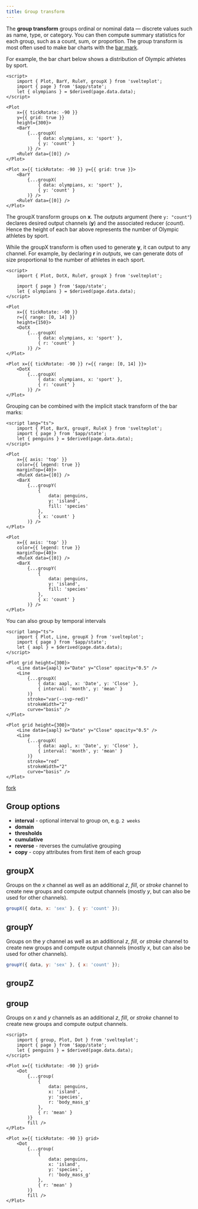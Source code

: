 ```yaml
---
title: Group transform
---
```


The **group transform** groups ordinal or nominal data — discrete values such as name, type, or category. You can then compute summary statistics for each group, such as a count, sum, or proportion. The group transform is most often used to make bar charts with the [bar mark](/marks/bar).

For example, the bar chart below shows a distribution of Olympic athletes by sport.

```svelte live
<script>
    import { Plot, BarY, RuleY, groupX } from 'svelteplot';
    import { page } from '$app/state';
    let { olympians } = $derived(page.data.data);
</script>

<Plot
    x={{ tickRotate: -90 }}
    y={{ grid: true }}
    height={300}>
    <BarY
        {...groupX(
            { data: olympians, x: 'sport' },
            { y: 'count' }
        )} />
    <RuleY data={[0]} />
</Plot>
```

```svelte
<Plot x={{ tickRotate: -90 }} y={{ grid: true }}>
    <BarY
        {...groupX(
            { data: olympians, x: 'sport' },
            { y: 'count' }
        )} />
    <RuleY data={[0]} />
</Plot>
```

The groupX transform groups on **x**. The _outputs_ argument (here `y: "count"`) declares desired output channels (**y**) and the associated reducer (_count_). Hence the height of each bar above represents the number of Olympic athletes by sport.

While the groupX transform is often used to generate **y**, it can output to any channel. For example, by declaring **r** in _outputs_, we can generate dots of size proportional to the number of athletes in each sport.

```svelte live
<script>
    import { Plot, DotX, RuleY, groupX } from 'svelteplot';

    import { page } from '$app/state';
    let { olympians } = $derived(page.data.data);
</script>

<Plot
    x={{ tickRotate: -90 }}
    r={{ range: [0, 14] }}
    height={150}>
    <DotX
        {...groupX(
            { data: olympians, x: 'sport' },
            { r: 'count' }
        )} />
</Plot>
```

```svelte
<Plot x={{ tickRotate: -90 }} r={{ range: [0, 14] }}>
    <DotX
        {...groupX(
            { data: olympians, x: 'sport' },
            { r: 'count' }
        )} />
</Plot>
```

Grouping can be combined with the implicit stack transform of the bar marks:

```svelte live
<script lang="ts">
    import { Plot, BarX, groupY, RuleX } from 'svelteplot';
    import { page } from '$app/state';
    let { penguins } = $derived(page.data.data);
</script>

<Plot
    x={{ axis: 'top' }}
    color={{ legend: true }}
    marginTop={40}>
    <RuleX data={[0]} />
    <BarX
        {...groupY(
            {
                data: penguins,
                y: 'island',
                fill: 'species'
            },
            { x: 'count' }
        )} />
</Plot>
```

```svelte
<Plot
    x={{ axis: 'top' }}
    color={{ legend: true }}
    marginTop={40}>
    <RuleX data={[0]} />
    <BarX
        {...groupY(
            {
                data: penguins,
                y: 'island',
                fill: 'species'
            },
            { x: 'count' }
        )} />
</Plot>
```

You can also group by temporal intervals

```svelte live
<script lang="ts">
    import { Plot, Line, groupX } from 'svelteplot';
    import { page } from '$app/state';
    let { aapl } = $derived(page.data.data);
</script>

<Plot grid height={300}>
    <Line data={aapl} x="Date" y="Close" opacity="0.5" />
    <Line
        {...groupX(
            { data: aapl, x: 'Date', y: 'Close' },
            { interval: 'month', y: 'mean' }
        )}
        stroke="var(--svp-red)"
        strokeWidth="2"
        curve="basis" />
</Plot>
```

```svelte
<Plot grid height={300}>
    <Line data={aapl} x="Date" y="Close" opacity="0.5" />
    <Line
        {...groupX(
            { data: aapl, x: 'Date', y: 'Close' },
            { interval: 'month', y: 'mean' }
        )}
        stroke="red"
        strokeWidth="2"
        curve="basis" />
</Plot>
```

[fork](https://svelte.dev/playground/8d65004eee1e4375b8b45b92e69f26cd?version=5)

## Group options

- **interval** - optional interval to group on, e.g. `2 weeks`
- **domain**
- **thresholds**
- **cumulative**
- **reverse** - reverses the cumulative grouping
- **copy** - copy attributes from first item of each group

## groupX

Groups on the _x_ channel as well as an additional _z_, _fill_, or _stroke_ channel to create new groups and compute output channels (mostly _y_, but can also be used for other channels).

```js
groupX({ data, x: 'sex' }, { y: 'count' });
```

## groupY

Groups on the _y_ channel as well as an additional _z_, _fill_, or _stroke_ channel to create new groups and compute output channels (mostly _x_, but can also be used for other channels).

```js
groupY({ data, y: 'sex' }, { x: 'count' });
```

## groupZ

## group

Groups on _x_ and _y_ channels as an additional _z_, _fill_, or _stroke_ channel to create new groups and compute output channels.

```svelte live
<script>
    import { group, Plot, Dot } from 'svelteplot';
    import { page } from '$app/state';
    let { penguins } = $derived(page.data.data);
</script>

<Plot x={{ tickRotate: -90 }} grid>
    <Dot
        {...group(
            {
                data: penguins,
                x: 'island',
                y: 'species',
                r: 'body_mass_g'
            },
            { r: 'mean' }
        )}
        fill />
</Plot>
```

```svelte
<Plot x={{ tickRotate: -90 }} grid>
    <Dot
        {...group(
            {
                data: penguins,
                x: 'island',
                y: 'species',
                r: 'body_mass_g'
            },
            { r: 'mean' }
        )}
        fill />
</Plot>
```
